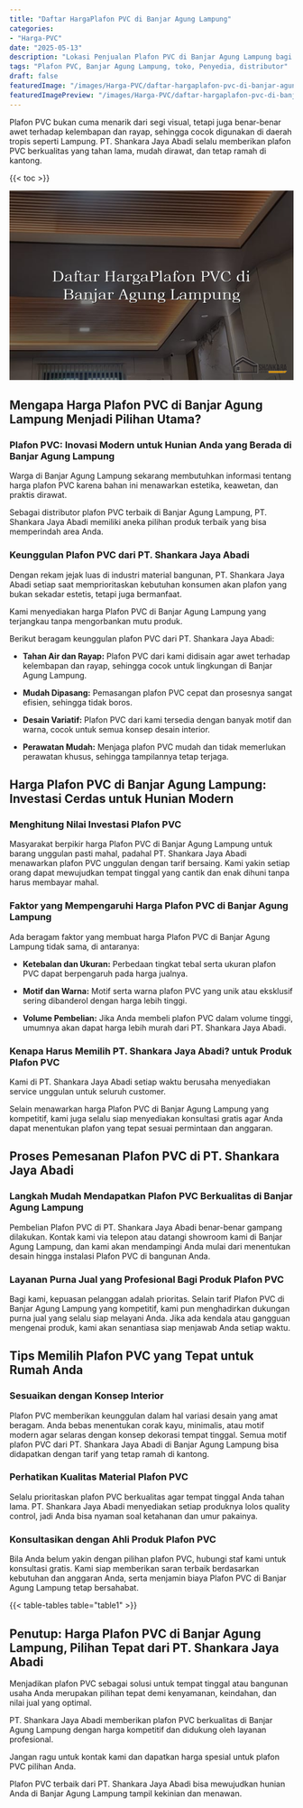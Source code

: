 ```yaml
---
title: "Daftar HargaPlafon PVC di Banjar Agung Lampung"
categories:
- "Harga-PVC"
date: "2025-05-13"
description: "Lokasi Penjualan Plafon PVC di Banjar Agung Lampung bagi tempat tinggal, office, dan ritel. Panel unggulan, pilihan motif, warna modern, dengan jasa instalasi dikerjakan oleh teknisi profesional serta garansi resmi!|Servis penyediaan Plafon PVC di Banjar Agung Lampung untuk kebutuhan hunian, kantor, atau toko, dengan produk berkualitas dan pemasangan oleh tenaga ahli ahli serta kepastian resmi.|Solusi Plafon PVC di Banjar Agung Lampung yang andal bagi tempat tinggal, office, dan ritel, dengan produk unggulan dan penempatan dikerjakan oleh teknisi berpengalaman serta garansi resmi.|Penjualan Plafon PVC di Banjar Agung Lampung untuk hunian, office, serta toko, beserta panel terbaik dan pemasangan ditangani oleh tenaga ahli ahli, dilengkapi beserta garansi resmi.}"
tags: "Plafon PVC, Banjar Agung Lampung, toko, Penyedia, distributor"
draft: false
featuredImage: "/images/Harga-PVC/daftar-hargaplafon-pvc-di-banjar-agung-lampung.png"
featuredImagePreview: "/images/Harga-PVC/daftar-hargaplafon-pvc-di-banjar-agung-lampung.png"
---
```


Plafon PVC bukan cuma menarik dari segi visual, tetapi juga benar-benar awet terhadap kelembapan dan rayap, sehingga cocok digunakan di daerah tropis seperti Lampung. PT. Shankara Jaya Abadi selalu memberikan plafon PVC berkualitas yang tahan lama, mudah dirawat, dan tetap ramah di kantong.

{{< toc >}}

![Daftar HargaPlafon PVC di Banjar Agung Lampung](/images/Harga-PVC/Daftar-HargaPlafon-PVC-di-Banjar-Agung-Lampung.png)

## Mengapa Harga Plafon PVC di Banjar Agung Lampung Menjadi Pilihan Utama?

### Plafon PVC: Inovasi Modern untuk Hunian Anda yang Berada di Banjar Agung Lampung

Warga di Banjar Agung Lampung sekarang membutuhkan informasi tentang harga plafon PVC karena bahan ini menawarkan estetika, keawetan, dan praktis dirawat.

Sebagai distributor plafon PVC terbaik di Banjar Agung Lampung, PT. Shankara Jaya Abadi memiliki aneka pilihan produk terbaik yang bisa memperindah area Anda.

### Keunggulan Plafon PVC dari PT. Shankara Jaya Abadi

Dengan rekam jejak luas di industri material bangunan, PT. Shankara Jaya Abadi setiap saat memprioritaskan kebutuhan konsumen akan plafon yang bukan sekadar estetis, tetapi juga bermanfaat.

Kami menyediakan harga Plafon PVC di Banjar Agung Lampung yang terjangkau tanpa mengorbankan mutu produk.

Berikut beragam keunggulan plafon PVC dari PT. Shankara Jaya Abadi:

- **Tahan Air dan Rayap:** Plafon PVC dari kami didisain agar awet terhadap kelembapan dan rayap, sehingga cocok untuk lingkungan di Banjar Agung Lampung.

- **Mudah Dipasang:** Pemasangan plafon PVC cepat dan prosesnya sangat efisien, sehingga tidak boros.

- **Desain Variatif:** Plafon PVC dari kami tersedia dengan banyak motif dan warna, cocok untuk semua konsep desain interior.

- **Perawatan Mudah:** Menjaga plafon PVC mudah dan tidak memerlukan perawatan khusus, sehingga tampilannya tetap terjaga.

## Harga Plafon PVC di Banjar Agung Lampung: Investasi Cerdas untuk Hunian Modern

### Menghitung Nilai Investasi Plafon PVC

Masyarakat berpikir harga Plafon PVC di Banjar Agung Lampung untuk barang unggulan pasti mahal, padahal PT. Shankara Jaya Abadi menawarkan plafon PVC unggulan dengan tarif bersaing. Kami yakin setiap orang dapat mewujudkan tempat tinggal yang cantik dan enak dihuni tanpa harus membayar mahal.

### Faktor yang Mempengaruhi Harga Plafon PVC di Banjar Agung Lampung

Ada beragam faktor yang membuat harga Plafon PVC di Banjar Agung Lampung tidak sama, di antaranya:

- **Ketebalan dan Ukuran:** Perbedaan tingkat tebal serta ukuran plafon PVC dapat berpengaruh pada harga jualnya.

- **Motif dan Warna:** Motif serta warna plafon PVC yang unik atau eksklusif sering dibanderol dengan harga lebih tinggi.

- **Volume Pembelian:** Jika Anda membeli plafon PVC dalam volume tinggi, umumnya akan dapat harga lebih murah dari PT. Shankara Jaya Abadi.

### Kenapa Harus Memilih PT. Shankara Jaya Abadi? untuk Produk Plafon PVC

Kami di PT. Shankara Jaya Abadi setiap waktu berusaha menyediakan service unggulan untuk seluruh customer.

Selain menawarkan harga Plafon PVC di Banjar Agung Lampung yang kompetitif, kami juga selalu siap menyediakan konsultasi gratis agar Anda dapat menentukan plafon yang tepat sesuai permintaan dan anggaran.

## Proses Pemesanan Plafon PVC di PT. Shankara Jaya Abadi

### Langkah Mudah Mendapatkan Plafon PVC Berkualitas di Banjar Agung Lampung

Pembelian Plafon PVC di PT. Shankara Jaya Abadi benar-benar gampang dilakukan. Kontak kami via telepon atau datangi showroom kami di Banjar Agung Lampung, dan kami akan mendampingi Anda mulai dari menentukan desain hingga instalasi Plafon PVC di bangunan Anda.

### Layanan Purna Jual yang Profesional Bagi Produk Plafon PVC

Bagi kami, kepuasan pelanggan adalah prioritas. Selain tarif Plafon PVC di Banjar Agung Lampung yang kompetitif, kami pun menghadirkan dukungan purna jual yang selalu siap melayani Anda. Jika ada kendala atau gangguan mengenai produk, kami akan senantiasa siap menjawab Anda setiap waktu.

## Tips Memilih Plafon PVC yang Tepat untuk Rumah Anda

### Sesuaikan dengan Konsep Interior

Plafon PVC memberikan keunggulan dalam hal variasi desain yang amat beragam. Anda bebas menentukan corak kayu, minimalis, atau motif modern agar selaras dengan konsep dekorasi tempat tinggal. Semua motif plafon PVC dari PT. Shankara Jaya Abadi di Banjar Agung Lampung bisa didapatkan dengan tarif yang tetap ramah di kantong.

### Perhatikan Kualitas Material Plafon PVC

Selalu prioritaskan plafon PVC berkualitas agar tempat tinggal Anda tahan lama. PT. Shankara Jaya Abadi menyediakan setiap produknya lolos quality control, jadi Anda bisa nyaman soal ketahanan dan umur pakainya.

### Konsultasikan dengan Ahli Produk Plafon PVC

Bila Anda belum yakin dengan pilihan plafon PVC, hubungi staf kami untuk konsultasi gratis. Kami siap memberikan saran terbaik berdasarkan kebutuhan dan anggaran Anda, serta menjamin biaya Plafon PVC di Banjar Agung Lampung tetap bersahabat.

{{< table-tables table="table1" >}}

## Penutup: Harga Plafon PVC di Banjar Agung Lampung, Pilihan Tepat dari PT. Shankara Jaya Abadi

Menjadikan plafon PVC sebagai solusi untuk tempat tinggal atau bangunan usaha Anda merupakan pilihan tepat demi kenyamanan, keindahan, dan nilai jual yang optimal.

PT. Shankara Jaya Abadi memberikan plafon PVC berkualitas di Banjar Agung Lampung dengan harga kompetitif dan didukung oleh layanan profesional.

Jangan ragu untuk kontak kami dan dapatkan harga spesial untuk plafon PVC pilihan Anda.

Plafon PVC terbaik dari PT. Shankara Jaya Abadi bisa mewujudkan hunian Anda di Banjar Agung Lampung tampil kekinian dan menawan.
